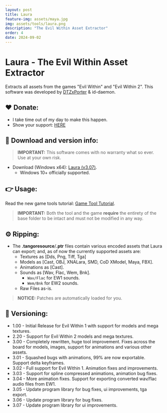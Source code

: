 ```yaml
---
layout: post
title: Laura
feature-img: assets/maya.jpg
img: assets/tools/laura.png
description: "The Evil Within Asset Extractor"
order: 4
date: 2024-09-02
---
```


# Laura - The Evil Within Asset Extractor
Extracts all assets from the games "Evil Within" and "Evil Within 2". This software was developed by [DTZxPorter](https://twitter.com/dtzxporter) & id-daemon.

## ❤️ Donate:
- I take time out of my day to make this happen.
- Show your support: [HERE](https://dtzxporter.com/donate)

## 💾 Download and version info:

> **IMPORTANT:** This software comes with no warranty what so ever. Use at your own risk.

- Download (Windows x64): [Laura (v3.07)](https://mega.nz/file/dMwl0CZY#Qg4X34n4TI67jjT9i8IFSjT7wHFPXhpns2IAV7hEOYY).
  - Windows 10+ officially supported.

## 👉 Usage:
Read the new game tools tutorial: [Game Tool Tutorial](https://dtzxporter.com/game-tools-tutorial).

> **IMPORTANT:** Both the tool and the game **require** the entirety of the base folder to be intact and must not be modified in any way.

## ⚙️ Ripping:
- The **.tangoresource**/**.ptr** files contain various encoded assets that Laura can export; and, as of now the currently supported assets are:
  - Textures as [Dds, Png, Tiff, Tga]
  - Models as [Cast, OBJ, XNALara, SMD, CoD XModel, Maya, FBX].
  - Animations as [Cast].
  - Sounds as [Wav, Flac, Wem, Bnk].
    - `Wav/Flac` for EW1 sounds.
    - `Wem/Bnk` for EW2 sounds.
  - Raw Files as-is.

> **NOTICE:** Patches are automatically loaded for you.

## 📌 Versioning:
- 1.00 - Initial Release for Evil Within 1 with support for models and mega textures.
- 2.20 - Support for Evil Within 2 models and mega textures.
- 3.00 - Completely rewritten, huge tool improvement. Fixes across the board for models, images, support for animations and various other assets.
- 3.01 - Squashed bugs with animations, 99% are now exportable. Support delta keyframes.
- 3.02 - Full support for Evil Within 1. Animation fixes and improvements.
- 3.03 - Support for spline compressed animations, animation bug fixes.
- 3.04 - More animation fixes. Support for exporting converted wav/flac audio files from EW1.
- 3.05 - Update program library for bug fixes, ui improvements, tga export.
- 3.06 - Update program library for bug fixes.
- 3.07 - Update program library for ui improvements.
